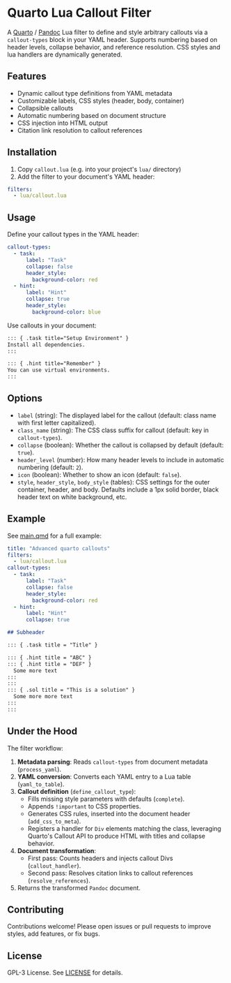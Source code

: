 # Quarto Lua Callout Filter

A [Quarto](https://quarto.org) / [Pandoc](https://pandoc.org) Lua filter to define and style arbitrary callouts via a `callout-types` block in your YAML header. Supports numbering based on header levels, collapse behavior, and reference resolution.
CSS styles and lua handlers are dynamically generated.

## Features

- Dynamic callout type definitions from YAML metadata
- Customizable labels, CSS styles (header, body, container)
- Collapsible callouts
- Automatic numbering based on document structure
- CSS injection into HTML output
- Citation link resolution to callout references

## Installation

1. Copy `callout.lua` (e.g. into your project's `lua/` directory)
2. Add the filter to your document's YAML header:

```yaml
filters:
  - lua/callout.lua
```

## Usage

Define your callout types in the YAML header:

```yaml
callout-types:
  - task:
      label: "Task"
      collapse: false
      header_style:
        background-color: red
  - hint:
      label: "Hint"
      collapse: true
      header_style:
        background-color: blue
```

Use callouts in your document:

```markdown
::: { .task title="Setup Environment" }
Install all dependencies.
:::

::: { .hint title="Remember" }
You can use virtual environments.
:::
```

## Options

- `label` (string): The displayed label for the callout (default: class name with first letter capitalized).
- `class_name` (string): The CSS class suffix for callout (default: key in `callout-types`).
- `collapse` (boolean): Whether the callout is collapsed by default (default: `true`).
- `header_level` (number): How many header levels to include in automatic numbering (default: `2`).
- `icon` (boolean): Whether to show an icon (default: `false`).
- `style`, `header_style`, `body_style` (tables): CSS settings for the outer container, header, and body. Defaults include a 1px solid border, black header text on white background, etc.

## Example

See [main.qmd](examples/main.qmd) for a full example:

```yaml
title: "Advanced quarto callouts"
filters:
  - lua/callout.lua
callout-types:
  - task:
      label: "Task"
      collapse: false
      header_style:
        background-color: red
  - hint:
      label: "Hint"
      collapse: true
```

```markdown
## Subheader

::: { .task title = "Title" }

::: { .hint title = "ABC" }
::: { .hint title = "DEF" }
  Some more text
:::
:::
::: { .sol title = "This is a solution" }
  Some more more text
:::
:::
```

## Under the Hood

The filter workflow:

1. **Metadata parsing**: Reads `callout-types` from document metadata (`process_yaml`).
2. **YAML conversion**: Converts each YAML entry to a Lua table (`yaml_to_table`).
3. **Callout definition** (`define_callout_type`):
   - Fills missing style parameters with defaults (`complete`).
   - Appends `!important` to CSS properties.
   - Generates CSS rules, inserted into the document header (`add_css_to_meta`).
   - Registers a handler for `Div` elements matching the class, leveraging Quarto's Callout API to produce HTML with titles and collapse behavior.
4. **Document transformation**:
   - First pass: Counts headers and injects callout Divs (`callout_handler`).
   - Second pass: Resolves citation links to callout references (`resolve_references`).
5. Returns the transformed `Pandoc` document.

## Contributing

Contributions welcome! Please open issues or pull requests to improve styles, add features, or fix bugs.

## License

GPL-3 License. See [LICENSE](LICENSE) for details.

